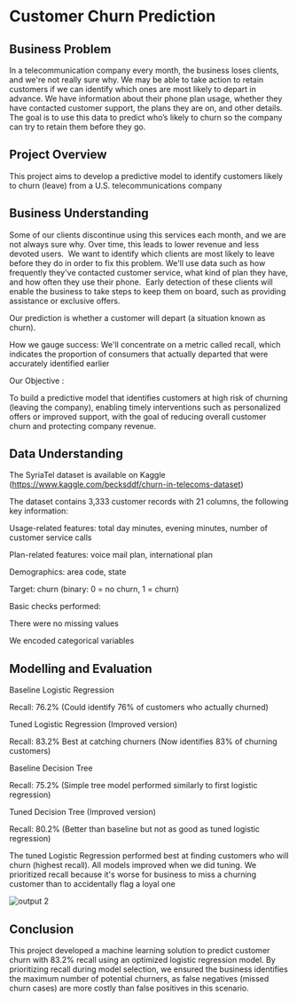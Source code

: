 # Customer Churn Prediction

## Business Problem

In a telecommunication company every month, the business loses clients, and we're not really sure why.  We may be able to take action to retain customers if we can identify which ones are most likely to depart in advance.  We have information about their phone plan usage, whether they have contacted customer support, the plans they are on, and other details.  The goal is to use this data to predict who’s likely to churn so the company can try to retain them before they go.

## Project Overview

This project aims to develop a predictive model to identify customers likely to churn (leave) from a U.S. telecommunications company

## Business Understanding

Some of our clients discontinue using this services each month, and we are not always sure why.  Over time, this leads to lower revenue and less devoted users.  We want to identify which clients are most likely to leave before they do in order to fix this problem.  We'll use data such as how frequently they've contacted customer service, what kind of plan they have, and how often they use their phone.  Early detection of these clients will enable the business to take steps to keep them on board, such as providing assistance or exclusive offers.

 Our prediction is whether a customer will depart (a situation known as churn).

 How we gauge success: We'll concentrate on a metric called recall, which indicates the proportion of consumers that actually departed that were accurately identified earlier

Our Objective : 

To build a predictive model that identifies customers at high risk of churning (leaving the company), enabling timely interventions such as personalized offers or improved support, with the goal of reducing overall customer churn and protecting company revenue.

## Data Understanding

The SyriaTel dataset is available on Kaggle (https://www.kaggle.com/becksddf/churn-in-telecoms-dataset)

The dataset contains 3,333 customer records with 21 columns, the following key information:

Usage-related features: total day minutes, evening minutes, number of customer service calls

Plan-related features: voice mail plan, international plan

Demographics: area code, state

Target: churn (binary: 0 = no churn, 1 = churn)

Basic checks performed:

There were no missing values

We encoded categorical variables

## Modelling and Evaluation

Baseline Logistic Regression

Recall: 76.2%
(Could identify 76% of customers who actually churned)

Tuned Logistic Regression (Improved version)

Recall: 83.2%  Best at catching churners
(Now identifies 83% of churning customers)

Baseline Decision Tree

Recall: 75.2%
(Simple tree model performed similarly to first logistic regression)

Tuned Decision Tree (Improved version)

Recall: 80.2%
(Better than baseline but not as good as tuned logistic regression)

The tuned Logistic Regression performed best at finding customers who will churn (highest recall). All models improved when we did tuning. We prioritized recall because it's worse for business to miss a churning customer than to accidentally flag a loyal one


![output 2](https://github.com/user-attachments/assets/e21efcc1-11cc-4bce-8d80-a80a47a44f88)


## Conclusion
This project developed a machine learning solution to predict customer churn with 83.2% recall using an optimized logistic regression model. By prioritizing recall during model selection, we ensured the business identifies the maximum number of potential churners, as false negatives (missed churn cases) are more costly than false positives in this scenario.
